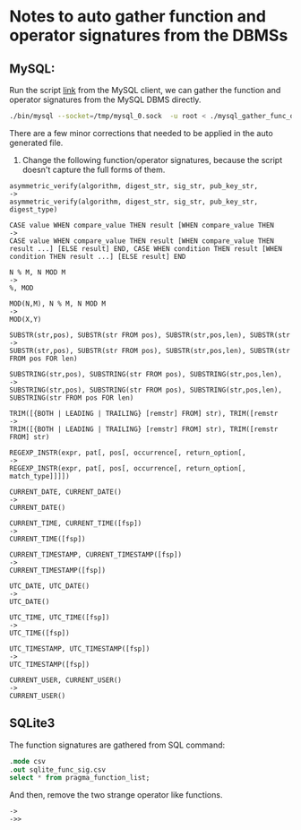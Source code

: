 # Notes to auto gather function and operator signatures from the DBMSs

## MySQL:

Run the script [link](./scripts/mysql_gather_func_oper_signatures.sql) from the MySQL client, we can gather the function and operator signatures from the MySQL DBMS directly.

```bash
./bin/mysql --socket=/tmp/mysql_0.sock  -u root < ./mysql_gather_func_oper_signatures.sql > ./mysql_func_opr_sign
```

There are a few minor corrections that needed to be applied in the auto generated file. 

1. Change the following function/operator signatures, because the script doesn't capture the full forms of them.

```
asymmetric_verify(algorithm, digest_str, sig_str, pub_key_str,
->
asymmetric_verify(algorithm, digest_str, sig_str, pub_key_str, digest_type)

CASE value WHEN compare_value THEN result [WHEN compare_value THEN
->
CASE value WHEN compare_value THEN result [WHEN compare_value THEN result ...] [ELSE result] END, CASE WHEN condition THEN result [WHEN condition THEN result ...] [ELSE result] END

N % M, N MOD M
->
%, MOD

MOD(N,M), N % M, N MOD M
->
MOD(X,Y)

SUBSTR(str,pos), SUBSTR(str FROM pos), SUBSTR(str,pos,len), SUBSTR(str
->
SUBSTR(str,pos), SUBSTR(str FROM pos), SUBSTR(str,pos,len), SUBSTR(str FROM pos FOR len)

SUBSTRING(str,pos), SUBSTRING(str FROM pos), SUBSTRING(str,pos,len),
->
SUBSTRING(str,pos), SUBSTRING(str FROM pos), SUBSTRING(str,pos,len), SUBSTRING(str FROM pos FOR len)

TRIM([{BOTH | LEADING | TRAILING} [remstr] FROM] str), TRIM([remstr
->
TRIM([{BOTH | LEADING | TRAILING} [remstr] FROM] str), TRIM([remstr FROM] str)

REGEXP_INSTR(expr, pat[, pos[, occurrence[, return_option[,
->
REGEXP_INSTR(expr, pat[, pos[, occurrence[, return_option[, match_type]]]])

CURRENT_DATE, CURRENT_DATE()
->
CURRENT_DATE()

CURRENT_TIME, CURRENT_TIME([fsp])
->
CURRENT_TIME([fsp])

CURRENT_TIMESTAMP, CURRENT_TIMESTAMP([fsp])
->
CURRENT_TIMESTAMP([fsp])

UTC_DATE, UTC_DATE()
->
UTC_DATE()

UTC_TIME, UTC_TIME([fsp])
->
UTC_TIME([fsp])

UTC_TIMESTAMP, UTC_TIMESTAMP([fsp])
->
UTC_TIMESTAMP([fsp])

CURRENT_USER, CURRENT_USER()
->
CURRENT_USER()
```

## SQLite3

The function signatures are gathered from SQL command:

```sql
.mode csv
.out sqlite_func_sig.csv
select * from pragma_function_list;
```

And then, remove the two strange operator like functions. 

```
->
->>
```
